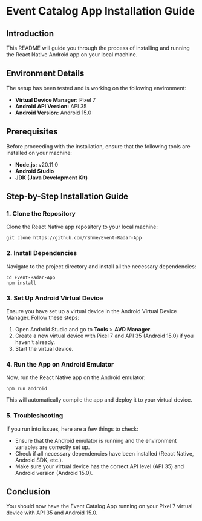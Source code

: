 
Event Catalog App Installation Guide
===========================================

Introduction
------------

This README will guide you through the process of installing and running the React Native Android app on your local machine.

Environment Details
-------------------

The setup has been tested and is working on the following environment:

*   **Virtual Device Manager:** Pixel 7
*   **Android API Version:** API 35
*   **Android Version:** Android 15.0

Prerequisites
-------------

Before proceeding with the installation, ensure that the following tools are installed on your machine:

*   **Node.js:** v20.11.0
*   **Android Studio** 
*   **JDK (Java Development Kit)**

Step-by-Step Installation Guide
-------------------------------

### 1\. Clone the Repository

Clone the React Native app repository to your local machine:

    git clone https://github.com/rshme/Event-Radar-App

### 2\. Install Dependencies

Navigate to the project directory and install all the necessary dependencies:

    cd Event-Radar-App
    npm install

### 3\. Set Up Android Virtual Device

Ensure you have set up a virtual device in the Android Virtual Device Manager. Follow these steps:

1.  Open Android Studio and go to **Tools** > **AVD Manager**.
2.  Create a new virtual device with Pixel 7 and API 35 (Android 15.0) if you haven't already.
3.  Start the virtual device.

### 4\. Run the App on Android Emulator

Now, run the React Native app on the Android emulator:

    npm run android

This will automatically compile the app and deploy it to your virtual device.

### 5\. Troubleshooting

If you run into issues, here are a few things to check:

*   Ensure that the Android emulator is running and the environment variables are correctly set up.
*   Check if all necessary dependencies have been installed (React Native, Android SDK, etc.).
*   Make sure your virtual device has the correct API level (API 35) and Android version (Android 15.0).

Conclusion
----------

You should now have the Event Catalog App running on your Pixel 7 virtual device with API 35 and Android 15.0.